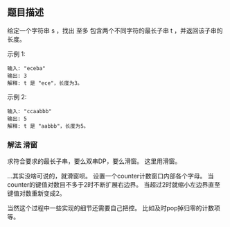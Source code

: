 ## 题目描述
给定一个字符串 s ，找出 至多 包含两个不同字符的最长子串 t ，并返回该子串的长度。

示例 1:
```
输入: "eceba"
输出: 3
解释: t 是 "ece"，长度为3。
```
示例 2:
```
输入: "ccaabbb"
输出: 5
解释: t 是 "aabbb"，长度为5。
```

### 解法 滑窗
求符合要求的最长子串，要么双串DP，要么滑窗。
这里用滑窗。

…其实没啥可说的，就滑窗呗。
设置一个counter计数窗口内部各个字母。
当counter的键值对数目不多于2时不断扩展右边界。
当超过2时就缩小左边界直至键值对数重新变成2。

当然这个过程中一些实现的细节还需要自己把控。
比如及时pop掉归零的计数项等。